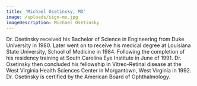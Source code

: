 ```yaml
---
title: 'Michael Osetinsky, MD'
image: /uploads/sign-mo.jpg
imageDescription: Michael Osetinsky
---
```

Dr. Osetinsky received his Bachelor of Science in Engineering 
from Duke University in 1980. Later went on to receive his 
medical degree at Louisiana State University, School of Medicine 
in 1984. Following the completion of his residency training at
South Carolina Eye Institute in June of 1991. Dr. Osetinsky 
then concluded his fellowship in Vitreo-Retinal disease at 
the West Virginia Health Sciences Center in Morgantown, West 
Virginia in 1992. Dr. Osetinsky is certified by the American 
Board of Ophthalmology.
